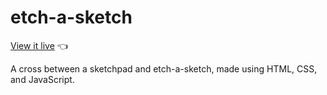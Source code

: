 # etch-a-sketch

[View it live](https://chrisnotthere.github.io/etch-a-sketch/) :point_left:

A cross between a sketchpad and etch-a-sketch, made using HTML, CSS, and JavaScript.
